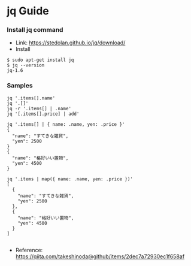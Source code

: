 # jq Guide
### Install jq command
- Link: https://stedolan.github.io/jq/download/
- Install

~~~
$ sudo apt-get install jq
$ jq --version
jq-1.6
~~~

### Samples

~~~
jq '.items[].name'
jq '.[]'
jq -r '.items[] | .name'
jq '[.items[].price] | add'

jq '.items[] | { name: .name, yen: .price }'
{
  "name": "すてきな雑貨",
  "yen": 2500
}
{
  "name": "格好いい置物",
  "yen": 4500
}

jq '.items | map({ name: .name, yen: .price })'
[
  {
    "name": "すてきな雑貨",
    "yen": 2500
  },
  {
    "name": "格好いい置物",
    "yen": 4500
  }
]


~~~

- Reference: https://qiita.com/takeshinoda@github/items/2dec7a72930ec1f658af
